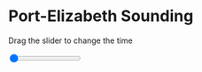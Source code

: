 <h1>Port-Elizabeth Sounding</h1>
<p>Drag the slider to change the time</p>

<div class="slidecontainer">
<input oninput='setImage(this)' class="slider" type="range" min="0" max="2" value="0" step="1" />
<img id='img'/>
</div>

<script>
var img = document.getElementById('img');
var img_array = ['/assets/images/skwt/skd_peb_wrfout_d01_2020-06-04_12:00:00.png',
'/assets/images/skwt/skd_peb_wrfout_d01_2020-06-04_18:00:00.png',];
function setImage(obj)
{
        var value = obj.value;
        img.src = img_array[value];

}
</script>
